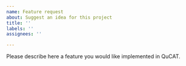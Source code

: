 ```yaml
---
name: Feature request
about: Suggest an idea for this project
title: ''
labels: ''
assignees: ''

---
```


Please describe here a feature you would like implemented in QuCAT.

